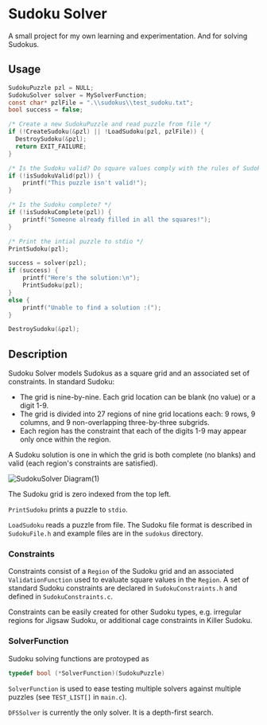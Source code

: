 # Sudoku Solver

A small project for my own learning and experimentation. And for solving Sudokus.

## Usage
```c
SudokuPuzzle pzl = NULL;
SudokuSolver solver = MySolverFunction;
const char* pzlFile = ".\\sudokus\\test_sudoku.txt";
bool success = false;

/* Create a new SudokuPuzzle and read puzzle from file */
if (!CreateSudoku(&pzl) || !LoadSudoku(pzl, pzlFile)) {
  DestroySudoku(&pzl);
  return EXIT_FAILURE;
}

/* Is the Sudoku valid? Do square values comply with the rules of Sudoku? */
if (!isSudokuValid(pzl)) {
    printf("This puzzle isn't valid!");
}

/* Is the Sudoku complete? */
if (!isSudokuComplete(pzl)) {
    printf("Someone already filled in all the squares!");
}

/* Print the intial puzzle to stdio */
PrintSudoku(pzl);

success = solver(pzl);
if (success) {
    printf("Here's the solution:\n");
    PrintSudoku(pzl);
}
else {
    printf("Unable to find a solution :(");
}

DestroySudoku(&pzl);
```

## Description

Sudoku Solver models Sudokus as a square grid and an associated set of constraints. In standard Sudoku:

- The grid is nine-by-nine. Each grid location can be blank (no value) or a digit 1-9.
- The grid is divided into 27 regions of nine grid locations each: 9 rows, 9 columns, and 9 non-overlapping three-by-three subgrids.
- Each region has the constraint that each of the digits 1-9 may appear only once within the region.

A Sudoku solution is one in which the grid is both complete (no blanks) and valid (each region's constraints are satisfied).

![SudokuSolver Diagram(1)](https://github.com/user-attachments/assets/3c869dee-c894-4613-840f-32bcb0af53c3)

The Sudoku grid is zero indexed from the top left.

`PrintSudoku` prints a puzzle to `stdio`.

`LoadSudoku` reads a puzzle from file. The Sudoku file format is described in `SudokuFile.h` and example files are in the `sudokus` directory.

### Constraints

Constraints consist of a `Region` of the Sudoku grid and an associated `ValidationFunction` used to evaluate square values in the `Region`. A set of standard Sudoku constraints are declared in `SudokuConstraints.h` and defined in `SudokuConstraints.c`.

Constraints can be easily created for other Sudoku types, e.g. irregular regions for Jigsaw Sudoku, or additional cage constraints in Killer Sudoku.

### SolverFunction

Sudoku solving functions are protoyped as

```c
typedef bool (*SolverFunction)(SudokuPuzzle)
```

`SolverFunction` is used to ease testing multiple solvers against multiple puzzles (see `TEST_LIST[]` in `main.c`).

`DFSSolver` is currently the only solver. It is a depth-first search.
